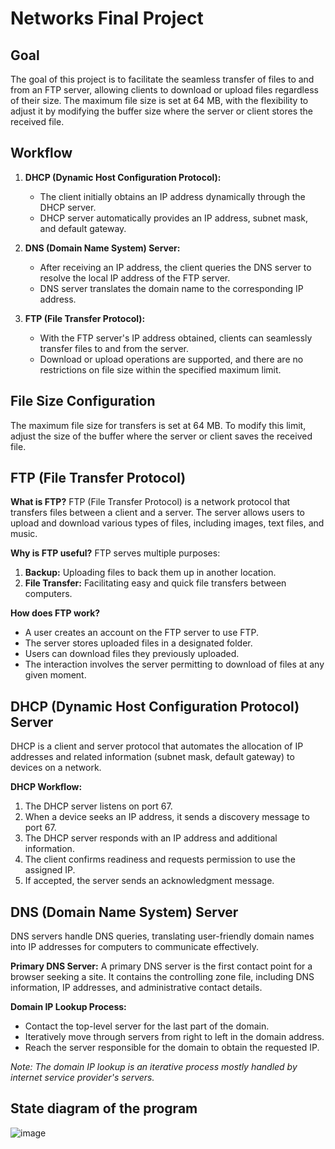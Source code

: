 # Networks Final Project

## Goal

The goal of this project is to facilitate the seamless transfer of files to and from an FTP server, allowing clients to download or upload files regardless of their size. The maximum file size is set at 64 MB, with the flexibility to adjust it by modifying the buffer size where the server or client stores the received file.

## Workflow

1. **DHCP (Dynamic Host Configuration Protocol):**
   - The client initially obtains an IP address dynamically through the DHCP server.
   - DHCP server automatically provides an IP address, subnet mask, and default gateway.

2. **DNS (Domain Name System) Server:**
   - After receiving an IP address, the client queries the DNS server to resolve the local IP address of the FTP server.
   - DNS server translates the domain name to the corresponding IP address.

3. **FTP (File Transfer Protocol):**
   - With the FTP server's IP address obtained, clients can seamlessly transfer files to and from the server.
   - Download or upload operations are supported, and there are no restrictions on file size within the specified maximum limit.

## File Size Configuration

The maximum file size for transfers is set at 64 MB. To modify this limit, adjust the size of the buffer where the server or client saves the received file.


## FTP (File Transfer Protocol)

**What is FTP?**
FTP (File Transfer Protocol) is a network protocol that transfers files between a client and a server. The server allows users to upload and download various types of files, including images, text files, and music.

**Why is FTP useful?**
FTP serves multiple purposes:
1. **Backup:** Uploading files to back them up in another location.
2. **File Transfer:** Facilitating easy and quick file transfers between computers.

**How does FTP work?**
- A user creates an account on the FTP server to use FTP.
- The server stores uploaded files in a designated folder.
- Users can download files they previously uploaded.
- The interaction involves the server permitting to download of files at any given moment.

## DHCP (Dynamic Host Configuration Protocol) Server

DHCP is a client and server protocol that automates the allocation of IP addresses and related information (subnet mask, default gateway) to devices on a network.

**DHCP Workflow:**
1. The DHCP server listens on port 67.
2. When a device seeks an IP address, it sends a discovery message to port 67.
3. The DHCP server responds with an IP address and additional information.
4. The client confirms readiness and requests permission to use the assigned IP.
5. If accepted, the server sends an acknowledgment message.

## DNS (Domain Name System) Server

DNS servers handle DNS queries, translating user-friendly domain names into IP addresses for computers to communicate effectively.

**Primary DNS Server:**
A primary DNS server is the first contact point for a browser seeking a site. It contains the controlling zone file, including DNS information, IP addresses, and administrative contact details.

**Domain IP Lookup Process:**
- Contact the top-level server for the last part of the domain.
- Iteratively move through servers from right to left in the domain address.
- Reach the server responsible for the domain to obtain the requested IP.

*Note: The domain IP lookup is an iterative process mostly handled by internet service provider's servers.*

## State diagram of the program
![image](https://github.com/NitayGitHub/Networks-FinalProject/assets/118196923/d9c2c0f6-f389-4bb4-a72a-078798532e73)

